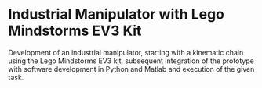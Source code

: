 # Industrial Manipulator with Lego Mindstorms EV3 Kit
Development of an industrial manipulator, starting with a kinematic chain using the Lego Mindstorms EV3 kit, subsequent integration of the prototype with software development in Python and Matlab and execution of the given task.
